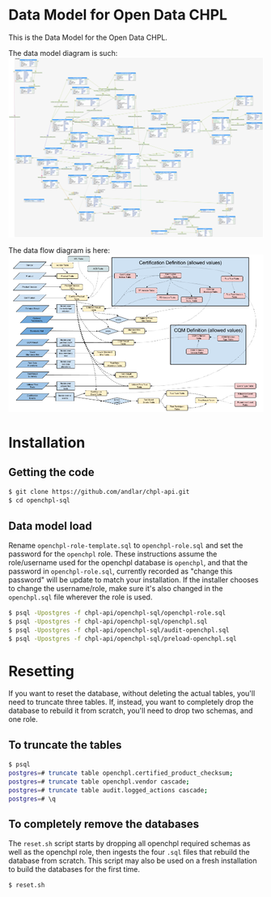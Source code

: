 # Data Model for Open Data CHPL

This is the Data Model for the Open Data CHPL.

The data model diagram is such: ![data model diagram](data-model.png)

The data flow diagram is here: ![data flow diagram](data-flow.png)

# Installation

## Getting the code

```sh
$ git clone https://github.com/andlar/chpl-api.git
$ cd openchpl-sql
```

## Data model load

Rename `openchpl-role-template.sql` to `openchpl-role.sql` and set the password for the `openchpl` role. These instructions assume the role/username used for the openchpl database is `openchpl`, and that the password in `openchpl-role.sql`, currently recorded as "change this password" will be update to match your installation. If the installer chooses to change the username/role, make sure it's also changed in the `openchpl.sql` file wherever the role is used.

```sh
$ psql -Upostgres -f chpl-api/openchpl-sql/openchpl-role.sql
$ psql -Upostgres -f chpl-api/openchpl-sql/openchpl.sql
$ psql -Upostgres -f chpl-api/openchpl-sql/audit-openchpl.sql
$ psql -Upostgres -f chpl-api/openchpl-sql/preload-openchpl.sql
```

# Resetting

If you want to reset the database, without deleting the actual tables, you'll need to truncate three tables. If, instead, you want to completely drop the database to rebuild it from scratch, you'll need to drop two schemas, and one role.

## To truncate the tables

```sh
$ psql
postgres=# truncate table openchpl.certified_product_checksum;
postgres=# truncate table openchpl.vendor cascade;
postgres=# truncate table audit.logged_actions cascade;
postgres=# \q
```

## To completely remove the databases

The `reset.sh` script starts by dropping all openchpl required schemas as well as the openchpl role, then ingests the four `.sql` files that rebuild the database from scratch. This script may also be used on a fresh installation to build the databases for the first time.

```sh
$ reset.sh
```
